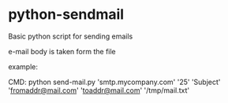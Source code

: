 # python-sendmail
Basic python script for sending emails

e-mail body is taken form the file


example:

CMD:  python send-mail.py 'smtp.mycompany.com' '25' 'Subject' 'fromaddr@mail.com' 'toaddr@mail.com' '/tmp/mail.txt'

